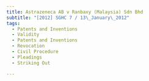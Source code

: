 ```yaml
---
title: Astrazeneca AB v Ranbaxy (Malaysia) Sdn Bhd 
subtitle: "[2012] SGHC 7 / 13\_January\_2012"
tags:
  - Patents and Inventions
  - Validity
  - Patents and Inventions
  - Revocation
  - Civil Procedure
  - Pleadings
  - Striking Out

---
```



